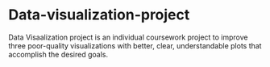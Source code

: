 # Data-visualization-project 
Data Visaalization project is an individual coursework project to improve three poor-quality visualizations with better, clear, understandable plots that accomplish the desired goals.
